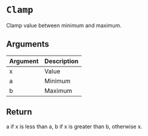 # `Clamp`

Clamp value between minimum and maximum.

## Arguments

| Argument | Description |
| -------- | ----------- |
| x        | Value       |
| a        | Minimum     |
| b        | Maximum     |

## Return

a if x is less than a, b if x is greater than b, otherwise x.
